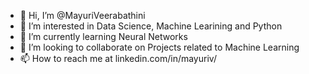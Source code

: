 - 👋 Hi, I’m @MayuriVeerabathini
- 👀 I’m interested in Data Science, Machine Learining and Python 
- 🌱 I’m currently learning Neural Networks
- 💞️ I’m looking to collaborate on Projects related to Machine Learning
- 📫 How to reach me at linkedin.com/in/mayuriv/


<!---
MayuriVeerabathini/MayuriVeerabathini is a ✨ special ✨ repository because its `README.md` (this file) appears on your GitHub profile.
You can click the Preview link to take a look at your changes.
--->
